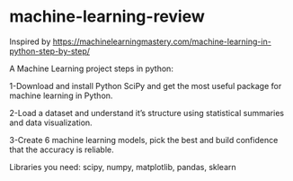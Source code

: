 # machine-learning-review

Inspired by https://machinelearningmastery.com/machine-learning-in-python-step-by-step/

A Machine Learning project steps in python: 

1-Download and install Python SciPy and get the most useful package for machine learning in Python.

2-Load a dataset and understand it’s structure using statistical summaries and data visualization.

3-Create 6 machine learning models, pick the best and build confidence that the accuracy is reliable.

Libraries you need: scipy, numpy, matplotlib, pandas, sklearn


